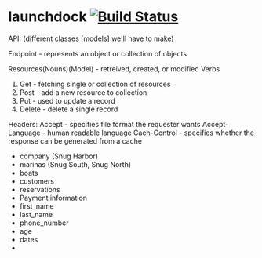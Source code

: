 # launchdock [![Build Status](https://travis-ci.org/candycandycandy/launchdock.svg?branch=master)](https://travis-ci.org/candycandycandy/launchdock)

API:
(different classes [models] we'll have to make)

Endpoint - represents an object or collection of objects

Resources(Nouns)(Model) - retreived, created, or modified
Verbs
1. Get - fetching single or collection of resources
2. Post - add a new resource to collection
3. Put - used to update a record
4. Delete - delete a single record

Headers:
Accept - specifies file format the requester wants
Accept-Language - human readable language
Cach-Control - specifies whether the response can be generated from a cache

- company (Snug Harbor)
- marinas (Snug South, Snug North)
- boats 
- customers
- reservations
- Payment information
- first_name
- last_name
- phone_number
- age
- dates
- 
